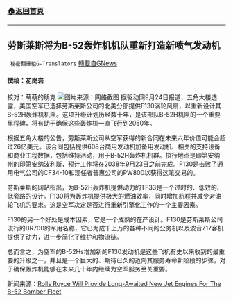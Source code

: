 ###  [:house:返回首頁](https://github.com/ourhimalayas/txt)
---


## 劳斯莱斯将为B-52轰炸机机队重新打造新喷气发动机
` 秘密翻譯組G-Translators` [轉載自GNews](https://gnews.org/zh-hans/1553330/)

#### 撰稿：花岗岩
校对：萌萌的朋克
![](https://assets.gnews.org/wp-content/uploads/2021/09/1-117.jpg)图片来源：网络截图
据驱动网9月24日报道，五角大楼透露，美国空军已选择劳斯莱斯公司的北美分部提供F130涡轮风扇，以重新设计其B-52H轰炸机机队。这项升级计划历经数十年，是该部队B-52H机队的一个重要里程碑，将有助于确保这些轰炸机一直飞行到2050年。

根据五角大楼的公告，劳斯莱斯公司从空军获得的新合同在未来六年价值可能会超过26亿美元。该合同包括提供608台商用发动机加备用发动机、相关的支持设备和商业工程数据，包括维持活动，用于B-52H轰炸机机群。执行地点是印第安纳州的印第安纳波利斯，预计工作将在2038年9月23日之前完成。F130是击败了通用电气公司的CF34-10和现任者普惠公司的PW800以获得这笔交易的。

劳斯莱斯的网站指出，为B-52H轰炸机提供动力的TF33是一个过时的、低效的、低旁路的设计。F130将为轰炸机提供极大的燃油效率，同时增加航程并减少对油轮飞机的要求。这是空军决定是否进行重新引擎化工作的一个主要因素。

F130的另一个好处是成本因素，它是一个成熟的在产设计。F130是劳斯莱斯公司流行的BR700的军用名称，它已为成千上万的各种不同的公务机以及波音717客机提供了动力，进一步简化了维护和物流链。

总而言之，为空军的B-52Hs增加新的F130发动机是这些飞机有史以来收到的最重要的升级之一，并且是一个巨大的、期待已久的迈向其服务寿命新阶段的步骤，对于确保轰炸机能够在未来几十年内继续为空军服务至关重要。

新闻来源：[Rolls Royce Will Provide Long-Awaited New Jet Engines For The B-52 Bomber Fleet](Rolls%20Royce%20Will%20Provide%20Long-Awaited%20New%20Jet%20Engines%20For%20The%20B-52%20Bomber%20Fleet)
